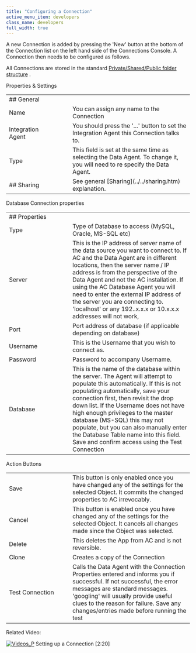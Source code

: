 ```yaml
---
title: "Configuring a Connection"
active_menu_item: developers
class_name: developers
full_width: true
---
```



A new Connection is added by pressing the 'New' button at the bottom of the Connection list on the left hand side of the Connections Console. A Connection then needs to be configured as follows.

All Connections are stored in the standard [Private/Shared/Public folder structure](../../private--shared-and-public-fol.htm) .

Properties & Settings

<table>
<tr>
<td width="126">
## General

</td>
<td width="16">
</td>
<td>
</td>
</tr>
<tr>
<td width="126">
Name

</td>
<td width="16">
</td>
<td>
You can assign any name to the Connection

</td>
</tr>
<tr>
<td width="126">
Integration Agent

</td>
<td width="16">
</td>
<td>
You should press the '...' button to set the Integration Agent this Connection talks to.

</td>
</tr>
<tr>
<td width="126">
Type

</td>
<td width="16">
</td>
<td>
This field is set at the same time as selecting the Data Agent. To change it, you will need to re specify the Data Agent.

</td>
</tr>
<tr>
<td width="126">
## Sharing

</td>
<td width="16">
</td>
<td>
See general [Sharing](../../sharing.htm) explanation.

</td>
</tr>
</table>

Database Connection properties

<table>
<tr>
<td width="126">
## Properties

</td>
<td width="16">
</td>
<td>
</td>
</tr>
<tr>
<td width="126">
Type

</td>
<td width="16">
</td>
<td>
Type of Database to access (MySQL, Oracle, MS-SQL etc)

</td>
</tr>
<tr>
<td width="126">
Server

</td>
<td width="16">
</td>
<td>
This is the IP address of server name of the data source you want to connect to. If AC and the Data Agent are in different locations, then the server name / IP address is from the perspective of the Data Agent and not the AC installation. If using the AC Database Agent you will need to enter the external IP address of the server you are connecting to. 'localhost' or any 192..x.x.x or 10.x.x.x addresses will not work,

</td>
</tr>
<tr>
<td width="126">
Port

</td>
<td width="16">
</td>
<td>
Port address of database (if applicable depending on database)

</td>
</tr>
<tr>
<td width="126">
Username

</td>
<td width="16">
</td>
<td>
This is the Username that you wish to connect as.

</td>
</tr>
<tr>
<td width="126">
Password

</td>
<td width="16">
</td>
<td>
Password to accompany Username.

</td>
</tr>
<tr>
<td width="126">
Database

</td>
<td width="16">
</td>
<td>
This is the name of the database within the server. The Agent will attempt to populate this automatically. If this is not populating automatically, save your connection first, then revisit the drop down list. If the Username does not have high enough privileges to the master database (MS-SQL) this may not populate, but you can also manually enter the Database Table name into this field. Save and confirm access using the Test Connection

</td>
</tr>
</table>

Action Buttons

<table>
<tr>
<td width="126">
Save

</td>
<td width="16">
</td>
<td>
This button is only enabled once you have changed any of the settings for the selected Object. It commits the changed properties to AC irrevocably.

</td>
</tr>
<tr>
<td width="126">
Cancel

</td>
<td width="16">
</td>
<td>
This button is enabled once you have changed any of the settings for the selected Object. It cancels all changes made since the Object was selected.

</td>
</tr>
<tr>
<td width="126">
Delete

</td>
<td width="16">
</td>
<td>
This deletes the App from AC and is not reversible.

</td>
</tr>
<tr>
<td width="126">
Clone

</td>
<td width="16">
</td>
<td>
Creates a copy of the Connection

</td>
</tr>
<tr>
<td width="126">
Test Connection

</td>
<td width="16">
</td>
<td>
Calls the Data Agent with the Connection Properties entered and informs you if successful. If not successful, the error messages are standard messages. 'googling' will usually provide useful clues to the reason for failure. Save any changes/entries made before running the test

</td>
</tr>
</table>

Related Video:

[![Videos\_P](/img/docs/videos_p.png)](http://www.youtube.com/v/tQpe5tx6qcc?autoplay=1&hd=1&fs=1&showsearch=0&rel=0&) Setting up a Connection [2:20]
